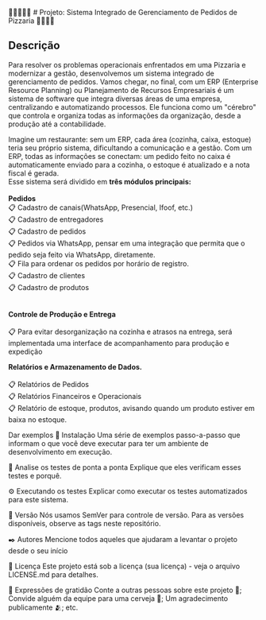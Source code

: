🚀🚀🚀🚀🚀 # Projeto: Sistema Integrado de Gerenciamento de Pedidos de Pizzaria 🚀🚀🚀🚀
</br>
## Descrição</br>
Para resolver os problemas operacionais enfrentados em uma Pizzaria e modernizar a gestão, desenvolvemos um sistema integrado de gerenciamento de pedidos. 
Vamos chegar, no final, com um ERP (Enterprise Resource Planning) ou Planejamento de Recursos Empresariais é um sistema de software que integra diversas áreas de uma empresa, centralizando e automatizando processos. Ele funciona como um "cérebro" que controla e organiza todas as informações da organização, desde a produção até a contabilidade.</br>

Imagine um restaurante: sem um ERP, cada área (cozinha, caixa, estoque) teria seu próprio sistema, dificultando a comunicação e a gestão. Com um ERP, todas as informações se conectam: um pedido feito no caixa é automaticamente enviado para a cozinha, o estoque é atualizado e a nota fiscal é gerada.
</br>
Esse sistema será dividido em **três módulos principais:** 
</br></br>
**Pedidos** </br>
       📋 Cadastro de canais(WhatsApp, Presencial, Ifoof, etc.) </br>
       📋 Cadastro de entregadores </br>
       📋 Cadastro de pedidos </br> 
       📋 Pedidos via WhatsApp, pensar em uma integração que permita que o pedido seja feito via WhatsApp, diretamente. </br>
       📋 Fila para ordenar os pedidos por horário de registro. </br>
       📋 Cadastro de clientes </br>
       📋 Cadastro de produtos </br></br>
        
**Controle de Produção e Entrega**</br></br>
       📋 Para evitar desorganização na cozinha e atrasos na entrega, será implementada uma interface de acompanhamento para produção e expedição</br>

**Relatórios e Armazenamento de Dados.**</br></br>
       📋 Relatórios de Pedidos</br>
       📋 Relatórios Financeiros e Operacionais</br>
       📋 Relatório de estoque, produtos, avisando quando um produto estiver em baixa no estoque.</br>
        
Dar exemplos
🔧 Instalação
Uma série de exemplos passo-a-passo que informam o que você deve executar para ter um ambiente de desenvolvimento em execução.

🔩 Analise os testes de ponta a ponta
Explique que eles verificam esses testes e porquê.

⚙️ Executando os testes
Explicar como executar os testes automatizados para este sistema.

📌 Versão
Nós usamos SemVer para controle de versão. Para as versões disponíveis, observe as tags neste repositório.

✒️ Autores
Mencione todos aqueles que ajudaram a levantar o projeto desde o seu início


📄 Licença
Este projeto está sob a licença (sua licença) - veja o arquivo LICENSE.md para detalhes.

🎁 Expressões de gratidão
Conte a outras pessoas sobre este projeto 📢;
Convide alguém da equipe para uma cerveja 🍺;
Um agradecimento publicamente 🫂;
etc.
